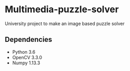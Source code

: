 # Multimedia-puzzle-solver
University project to make an image based puzzle solver

## Dependencies

* Python 3.6
* OpenCV 3.3.0
* Numpy 1.13.3
